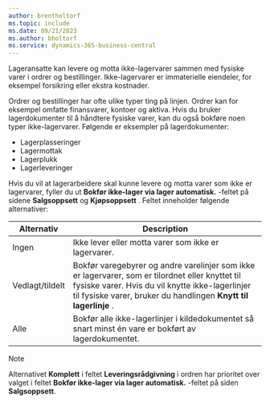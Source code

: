 ```yaml
---
author: brentholtorf
ms.topic: include
ms.date: 09/21/2023
ms.author: bholtorf
ms.service: dynamics-365-business-central
---
```


Lageransatte kan levere og motta ikke-lagervarer sammen med fysiske varer i ordrer og bestillinger. Ikke-lagervarer er immaterielle eiendeler, for eksempel forsikring eller ekstra kostnader.

Ordrer og bestillinger har ofte ulike typer ting på linjen. Ordrer kan for eksempel omfatte finansvarer, kontoer og aktiva. Hvis du bruker lagerdokumenter til å håndtere fysiske varer, kan du også bokføre noen typer ikke-lagervarer. Følgende er eksempler på lagerdokumenter:

* Lagerplasseringer
* Lagermottak
* Lagerplukk
* Lagerleveringer

Hvis du vil at lagerarbeidere skal kunne levere og motta varer som ikke er lagervarer, fyller du ut **Bokfør ikke-lager via lager automatisk.** -feltet på sidene **Salgsoppsett** og **Kjøpsoppsett** . Feltet inneholder følgende alternativer:

|Alternativ  |Description  |
|---------|---------|
|Ingen     |Ikke lever eller motta varer som ikke er lagervarer.         |
|Vedlagt/tildelt     | Bokfør varegebyrer og andre varelinjer som ikke er lagervarer, som er tilordnet eller knyttet til fysiske varer. Hvis du vil knytte ikke-lagerlinjer til fysiske varer, bruker du handlingen **Knytt til lagerlinje** .        |
|Alle     | Bokfør alle ikke-lagerlinjer i kildedokumentet så snart minst én vare er bokført av lagerdokumentet.        |

> [!NOTE]
> Alternativet **Komplett** i feltet **Leveringsrådgivning** i ordren har prioritet over valget i feltet **Bokfør ikke-lager via lager automatisk.** -feltet på siden **Salgsoppsett**.